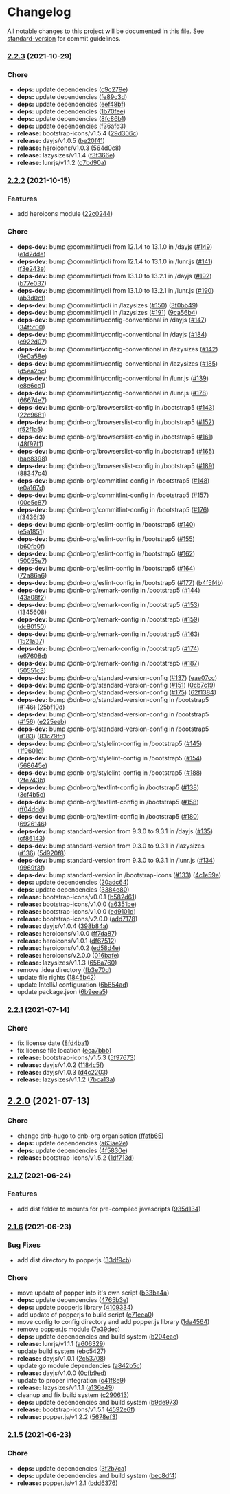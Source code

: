 # Changelog

All notable changes to this project will be documented in this file. See [standard-version](https://github.com/conventional-changelog/standard-version) for commit guidelines.

### [2.2.3](https://github.com/dnb-hugo/libraries/compare/bootstrap5/v2.2.2...bootstrap5/v2.2.3) (2021-10-29)


### Chore

* **deps:** update dependencies ([c9c279e](https://github.com/dnb-hugo/libraries/commit/c9c279e434434deb57aa777575793996c82713eb))
* **deps:** update dependencies ([fe89c3d](https://github.com/dnb-hugo/libraries/commit/fe89c3da814b48adee1654e201245cf3d587dd97))
* **deps:** update dependencies ([eef48bf](https://github.com/dnb-hugo/libraries/commit/eef48bfbab9d158fef481cdd428269bbdf6d3f18))
* **deps:** update dependencies ([1b70fee](https://github.com/dnb-hugo/libraries/commit/1b70fee0bc6669ca41679e395c13b1992ddb06fc))
* **deps:** update dependencies ([8fc86b1](https://github.com/dnb-hugo/libraries/commit/8fc86b1546fcb6ab20e17c58630060b597b6289f))
* **deps:** update dependencies ([f36afd3](https://github.com/dnb-hugo/libraries/commit/f36afd35b5040cb4ffff0a50722049a740690462))
* **release:** bootstrap-icons/v1.5.4 ([29d306c](https://github.com/dnb-hugo/libraries/commit/29d306cb242eef9b380a6c8e4817c4f9cf393a60))
* **release:** dayjs/v1.0.5 ([be20f41](https://github.com/dnb-hugo/libraries/commit/be20f414da8b3fc97048d74ef09af2d8e9d2f20e))
* **release:** heroicons/v1.0.3 ([564d0c8](https://github.com/dnb-hugo/libraries/commit/564d0c80e120c8f3180e482918e7b8233bc754c9))
* **release:** lazysizes/v1.1.4 ([f3f366e](https://github.com/dnb-hugo/libraries/commit/f3f366e034232cef1a9b710f42a8bf20c5bfca74))
* **release:** lunrjs/v1.1.2 ([c7bd90a](https://github.com/dnb-hugo/libraries/commit/c7bd90aad357803191083987f16f59082e393768))

### [2.2.2](https://github.com/dnb-hugo/libraries/compare/bootstrap5/v2.2.1...bootstrap5/v2.2.2) (2021-10-15)


### Features

* add heroicons module ([22c0244](https://github.com/dnb-hugo/libraries/commit/22c0244b99b88dd9a190e1f309e0bee28d8a8b1c))


### Chore

* **deps-dev:** bump @commitlint/cli from 12.1.4 to 13.1.0 in /dayjs ([#149](https://github.com/dnb-hugo/libraries/issues/149)) ([e1d2dde](https://github.com/dnb-hugo/libraries/commit/e1d2ddeac84c1a6716650f9eacc5621bfa932df2))
* **deps-dev:** bump @commitlint/cli from 12.1.4 to 13.1.0 in /lunr.js ([#141](https://github.com/dnb-hugo/libraries/issues/141)) ([f3e243e](https://github.com/dnb-hugo/libraries/commit/f3e243e717e658e1a9f4d7268a1d1971edf2a922))
* **deps-dev:** bump @commitlint/cli from 13.1.0 to 13.2.1 in /dayjs ([#192](https://github.com/dnb-hugo/libraries/issues/192)) ([b77e037](https://github.com/dnb-hugo/libraries/commit/b77e0377fd1b0451f20592c583362d688fdc50d5))
* **deps-dev:** bump @commitlint/cli from 13.1.0 to 13.2.1 in /lunr.js ([#190](https://github.com/dnb-hugo/libraries/issues/190)) ([ab3d0cf](https://github.com/dnb-hugo/libraries/commit/ab3d0cfb8eb348a8c28b052e5690a044f8c276c3))
* **deps-dev:** bump @commitlint/cli in /lazysizes ([#150](https://github.com/dnb-hugo/libraries/issues/150)) ([3f0bb49](https://github.com/dnb-hugo/libraries/commit/3f0bb49e16c9f2f261a5dce8955909d22c90df6a))
* **deps-dev:** bump @commitlint/cli in /lazysizes ([#191](https://github.com/dnb-hugo/libraries/issues/191)) ([9ca56b4](https://github.com/dnb-hugo/libraries/commit/9ca56b4a4a2d09d6599245948629bccd8c12f794))
* **deps-dev:** bump @commitlint/config-conventional in /dayjs ([#147](https://github.com/dnb-hugo/libraries/issues/147)) ([34f5f00](https://github.com/dnb-hugo/libraries/commit/34f5f002626ebd5fe055fd21d6f50ab49cdfd338))
* **deps-dev:** bump @commitlint/config-conventional in /dayjs ([#184](https://github.com/dnb-hugo/libraries/issues/184)) ([c922d07](https://github.com/dnb-hugo/libraries/commit/c922d07b992a31e105cf38cc1eb7b43bbe1f97a2))
* **deps-dev:** bump @commitlint/config-conventional in /lazysizes ([#142](https://github.com/dnb-hugo/libraries/issues/142)) ([9e0a58e](https://github.com/dnb-hugo/libraries/commit/9e0a58ecef4a8fb37f0f91526c7d7ba0e35bad23))
* **deps-dev:** bump @commitlint/config-conventional in /lazysizes ([#185](https://github.com/dnb-hugo/libraries/issues/185)) ([d5ea2bc](https://github.com/dnb-hugo/libraries/commit/d5ea2bc6eaf7a2a958ec66fbfcd9238da455d5f7))
* **deps-dev:** bump @commitlint/config-conventional in /lunr.js ([#139](https://github.com/dnb-hugo/libraries/issues/139)) ([e8e6cc1](https://github.com/dnb-hugo/libraries/commit/e8e6cc1be6e2546453877684b67595f9757009f9))
* **deps-dev:** bump @commitlint/config-conventional in /lunr.js ([#178](https://github.com/dnb-hugo/libraries/issues/178)) ([66674e7](https://github.com/dnb-hugo/libraries/commit/66674e78bef8df9e83e80736846d3f5b4f055979))
* **deps-dev:** bump @dnb-org/browserslist-config in /bootstrap5 ([#143](https://github.com/dnb-hugo/libraries/issues/143)) ([22c9681](https://github.com/dnb-hugo/libraries/commit/22c968199c0d424e318590fdb3ad80a2907001ea))
* **deps-dev:** bump @dnb-org/browserslist-config in /bootstrap5 ([#152](https://github.com/dnb-hugo/libraries/issues/152)) ([f52f1a5](https://github.com/dnb-hugo/libraries/commit/f52f1a5a18520fa0c8812a81db0d85daf400f353))
* **deps-dev:** bump @dnb-org/browserslist-config in /bootstrap5 ([#161](https://github.com/dnb-hugo/libraries/issues/161)) ([48f97f1](https://github.com/dnb-hugo/libraries/commit/48f97f1de06efe408013caade25255ee83775b9b))
* **deps-dev:** bump @dnb-org/browserslist-config in /bootstrap5 ([#165](https://github.com/dnb-hugo/libraries/issues/165)) ([bae8398](https://github.com/dnb-hugo/libraries/commit/bae8398883adb7d65a84199da16473d5dd6a157e))
* **deps-dev:** bump @dnb-org/browserslist-config in /bootstrap5 ([#189](https://github.com/dnb-hugo/libraries/issues/189)) ([88347c4](https://github.com/dnb-hugo/libraries/commit/88347c49c741c4eb249b572784a8187e1f3eb765))
* **deps-dev:** bump @dnb-org/commitlint-config in /bootstrap5 ([#148](https://github.com/dnb-hugo/libraries/issues/148)) ([e0a167d](https://github.com/dnb-hugo/libraries/commit/e0a167db63a9f2fdb5dc4a6894abe9cc6f79de78))
* **deps-dev:** bump @dnb-org/commitlint-config in /bootstrap5 ([#157](https://github.com/dnb-hugo/libraries/issues/157)) ([00e5c87](https://github.com/dnb-hugo/libraries/commit/00e5c8716c3114fa71c68553b02252ef57789c49))
* **deps-dev:** bump @dnb-org/commitlint-config in /bootstrap5 ([#176](https://github.com/dnb-hugo/libraries/issues/176)) ([f3436f3](https://github.com/dnb-hugo/libraries/commit/f3436f3130a8349bcefcf62a9a534e4a8ebef75c))
* **deps-dev:** bump @dnb-org/eslint-config in /bootstrap5 ([#140](https://github.com/dnb-hugo/libraries/issues/140)) ([e5a1851](https://github.com/dnb-hugo/libraries/commit/e5a185150c7e04424bbc67fabe6ee43aaa39ddab))
* **deps-dev:** bump @dnb-org/eslint-config in /bootstrap5 ([#155](https://github.com/dnb-hugo/libraries/issues/155)) ([b60fb0f](https://github.com/dnb-hugo/libraries/commit/b60fb0f32391ae34cb7e0f4427523b8443567428))
* **deps-dev:** bump @dnb-org/eslint-config in /bootstrap5 ([#162](https://github.com/dnb-hugo/libraries/issues/162)) ([50055e7](https://github.com/dnb-hugo/libraries/commit/50055e769dbce0dad350d4e5547c402c7da9162f))
* **deps-dev:** bump @dnb-org/eslint-config in /bootstrap5 ([#164](https://github.com/dnb-hugo/libraries/issues/164)) ([72a86a6](https://github.com/dnb-hugo/libraries/commit/72a86a6b1657d41ffd94f714910ff63f396a61f1))
* **deps-dev:** bump @dnb-org/eslint-config in /bootstrap5 ([#177](https://github.com/dnb-hugo/libraries/issues/177)) ([b4f5f4b](https://github.com/dnb-hugo/libraries/commit/b4f5f4bddb1c81fcdae1994d2183369d10830701))
* **deps-dev:** bump @dnb-org/remark-config in /bootstrap5 ([#144](https://github.com/dnb-hugo/libraries/issues/144)) ([43a08f2](https://github.com/dnb-hugo/libraries/commit/43a08f25b6f25fbe893f555fd20523be85c3c186))
* **deps-dev:** bump @dnb-org/remark-config in /bootstrap5 ([#153](https://github.com/dnb-hugo/libraries/issues/153)) ([1345608](https://github.com/dnb-hugo/libraries/commit/13456082e459a57687c4b01674675f9950326d0e))
* **deps-dev:** bump @dnb-org/remark-config in /bootstrap5 ([#159](https://github.com/dnb-hugo/libraries/issues/159)) ([dc80150](https://github.com/dnb-hugo/libraries/commit/dc80150ca24e94e7ec914559d2e40835693795f9))
* **deps-dev:** bump @dnb-org/remark-config in /bootstrap5 ([#163](https://github.com/dnb-hugo/libraries/issues/163)) ([1521a37](https://github.com/dnb-hugo/libraries/commit/1521a378b3189d09994e5267d7e476fe2ab90697))
* **deps-dev:** bump @dnb-org/remark-config in /bootstrap5 ([#174](https://github.com/dnb-hugo/libraries/issues/174)) ([e67608d](https://github.com/dnb-hugo/libraries/commit/e67608d092fa0d2d5a0d8822ebfdf9089434a2fe))
* **deps-dev:** bump @dnb-org/remark-config in /bootstrap5 ([#187](https://github.com/dnb-hugo/libraries/issues/187)) ([50551c3](https://github.com/dnb-hugo/libraries/commit/50551c3d5892f134c8e2de694416f21f56e34fcd))
* **deps-dev:** bump @dnb-org/standard-version-config ([#137](https://github.com/dnb-hugo/libraries/issues/137)) ([eae07cc](https://github.com/dnb-hugo/libraries/commit/eae07cc2425019cb9b8b9b8197de170828206df3))
* **deps-dev:** bump @dnb-org/standard-version-config ([#151](https://github.com/dnb-hugo/libraries/issues/151)) ([0cb7c19](https://github.com/dnb-hugo/libraries/commit/0cb7c19e7d1c3db40b38d2eb8d0bc8cd4abd569d))
* **deps-dev:** bump @dnb-org/standard-version-config ([#175](https://github.com/dnb-hugo/libraries/issues/175)) ([62f1384](https://github.com/dnb-hugo/libraries/commit/62f1384a336d8dcd2c95f0d8cd2cdf9084912a0a))
* **deps-dev:** bump @dnb-org/standard-version-config in /bootstrap5 ([#146](https://github.com/dnb-hugo/libraries/issues/146)) ([25bf10d](https://github.com/dnb-hugo/libraries/commit/25bf10d89f23c4c1fc2672db615573801f07cb99))
* **deps-dev:** bump @dnb-org/standard-version-config in /bootstrap5 ([#156](https://github.com/dnb-hugo/libraries/issues/156)) ([e225eeb](https://github.com/dnb-hugo/libraries/commit/e225eebc36c30061f48c37a5767a99f0f840ebe6))
* **deps-dev:** bump @dnb-org/standard-version-config in /bootstrap5 ([#183](https://github.com/dnb-hugo/libraries/issues/183)) ([83c79fd](https://github.com/dnb-hugo/libraries/commit/83c79fdce0a67d3d722d55fae485f584608fbd59))
* **deps-dev:** bump @dnb-org/stylelint-config in /bootstrap5 ([#145](https://github.com/dnb-hugo/libraries/issues/145)) ([1f9601d](https://github.com/dnb-hugo/libraries/commit/1f9601d70dd3b39514469956da091db716d5fbf8))
* **deps-dev:** bump @dnb-org/stylelint-config in /bootstrap5 ([#154](https://github.com/dnb-hugo/libraries/issues/154)) ([568645e](https://github.com/dnb-hugo/libraries/commit/568645e23e05d07c35957c6e1663b84596240108))
* **deps-dev:** bump @dnb-org/stylelint-config in /bootstrap5 ([#188](https://github.com/dnb-hugo/libraries/issues/188)) ([2fe743b](https://github.com/dnb-hugo/libraries/commit/2fe743bf2d8aef68f8a854dd4f6cb203df443f7d))
* **deps-dev:** bump @dnb-org/textlint-config in /bootstrap5 ([#138](https://github.com/dnb-hugo/libraries/issues/138)) ([3cf4b5c](https://github.com/dnb-hugo/libraries/commit/3cf4b5cbc83022625adc83fa84ad142b20cd5691))
* **deps-dev:** bump @dnb-org/textlint-config in /bootstrap5 ([#158](https://github.com/dnb-hugo/libraries/issues/158)) ([ff04ddd](https://github.com/dnb-hugo/libraries/commit/ff04ddd0eefa2dfd48026a6f51dea8d9dcaf08fc))
* **deps-dev:** bump @dnb-org/textlint-config in /bootstrap5 ([#180](https://github.com/dnb-hugo/libraries/issues/180)) ([6926146](https://github.com/dnb-hugo/libraries/commit/6926146a22b5ca94331918c1ad52a2c16a9e385f))
* **deps-dev:** bump standard-version from 9.3.0 to 9.3.1 in /dayjs ([#135](https://github.com/dnb-hugo/libraries/issues/135)) ([cf86143](https://github.com/dnb-hugo/libraries/commit/cf86143385cfd0708290e0d36e808adb7e53c3a9))
* **deps-dev:** bump standard-version from 9.3.0 to 9.3.1 in /lazysizes ([#136](https://github.com/dnb-hugo/libraries/issues/136)) ([5d920f8](https://github.com/dnb-hugo/libraries/commit/5d920f85422e7ea870f40ac0652504bbb988d38f))
* **deps-dev:** bump standard-version from 9.3.0 to 9.3.1 in /lunr.js ([#134](https://github.com/dnb-hugo/libraries/issues/134)) ([9969f3f](https://github.com/dnb-hugo/libraries/commit/9969f3f60bd8df018e239765c7fc20203ca8823c))
* **deps-dev:** bump standard-version in /bootstrap-icons ([#133](https://github.com/dnb-hugo/libraries/issues/133)) ([4c1e59e](https://github.com/dnb-hugo/libraries/commit/4c1e59e313292138082e95e5c91dadecfcdf9f41))
* **deps:** update dependencies ([20adc64](https://github.com/dnb-hugo/libraries/commit/20adc64e2eb20e1708a0c4aff4c4cbb363aba369))
* **deps:** update dependencies ([3384e80](https://github.com/dnb-hugo/libraries/commit/3384e80e3bc2719da2e307b98dde1681584144c4))
* **release:** bootstrap-icons/v0.0.1 ([b582d61](https://github.com/dnb-hugo/libraries/commit/b582d617e32f3389941bf964311572e80029a177))
* **release:** bootstrap-icons/v1.0.0 ([a6351be](https://github.com/dnb-hugo/libraries/commit/a6351be60871d4213041d88cf617fb5c3af55ac0))
* **release:** bootstrap-icons/v1.0.0 ([ed9101d](https://github.com/dnb-hugo/libraries/commit/ed9101d94d9a5d96f746785878f826bb56b974a0))
* **release:** bootstrap-icons/v2.0.0 ([add7178](https://github.com/dnb-hugo/libraries/commit/add7178dbe9a56b234cbaebe3987203d0f7e3914))
* **release:** dayjs/v1.0.4 ([398b84a](https://github.com/dnb-hugo/libraries/commit/398b84aecc639a6ab25f84bc389ce84b6cc7362f))
* **release:** heroicons/v1.0.0 ([ff7da87](https://github.com/dnb-hugo/libraries/commit/ff7da87ef96ce7c2b3a6c08038c46b0f2e61cbaf))
* **release:** heroicons/v1.0.1 ([df67512](https://github.com/dnb-hugo/libraries/commit/df67512cb415050ea0b988bffd90fad9b4bb6864))
* **release:** heroicons/v1.0.2 ([ed58d4e](https://github.com/dnb-hugo/libraries/commit/ed58d4ed1d666c01b47195be52e5cc2d3fd42c33))
* **release:** heroicons/v2.0.0 ([016bafe](https://github.com/dnb-hugo/libraries/commit/016bafe4e9231a2e5181c5e03ebc051057f0191c))
* **release:** lazysizes/v1.1.3 ([656a760](https://github.com/dnb-hugo/libraries/commit/656a7606af2573b219e7cf5065fbe8ab12d64414))
* remove .idea directory ([fb3e70d](https://github.com/dnb-hugo/libraries/commit/fb3e70d4ca4229cc1cd9bac032816bc2e0139489))
* update file rights ([1845b42](https://github.com/dnb-hugo/libraries/commit/1845b42010d790915b6b64a81d86ff170caedf31))
* update IntelliJ configuration ([6b654ad](https://github.com/dnb-hugo/libraries/commit/6b654ade064119bea0f784c89742b50c982a3b40))
* update package.json ([6b9eea5](https://github.com/dnb-hugo/libraries/commit/6b9eea5c0956936fbfe5a4726450bc5be44b3c14))

### [2.2.1](https://github.com/dnb-hugo/libraries/compare/bootstrap5/v2.2.0...bootstrap5/v2.2.1) (2021-07-14)


### Chore

* fix license date ([8fd4ba1](https://github.com/dnb-hugo/libraries/commit/8fd4ba1cf74b9697311f8f1c52af4cd44f4125e6))
* fix license file location ([eca7bbb](https://github.com/dnb-hugo/libraries/commit/eca7bbb3a1c2f862a1a1633244c472967d30e5bf))
* **release:** bootstrap-icons/v1.5.3 ([5f97673](https://github.com/dnb-hugo/libraries/commit/5f9767304c0b86e5ead4b63370bdab9758246176))
* **release:** dayjs/v1.0.2 ([1184c5f](https://github.com/dnb-hugo/libraries/commit/1184c5f3fc537120bcdd0e46864e87879f55b443))
* **release:** dayjs/v1.0.3 ([d4c2203](https://github.com/dnb-hugo/libraries/commit/d4c220308c663928fc3b458fa3c7046f086ae212))
* **release:** lazysizes/v1.1.2 ([7bca13a](https://github.com/dnb-hugo/libraries/commit/7bca13a93d1c11d65cae7ece88be1f464db6d875))

## [2.2.0](https://github.com/dnb-hugo/libraries/compare/bootstrap5/v2.1.8...bootstrap5/v2.2.0) (2021-07-13)


### Chore

* change dnb-hugo to dnb-org organisation ([ffafb65](https://github.com/dnb-hugo/libraries/commit/ffafb658a54b968a725fdc39e2ddb6997ea292e1))
* **deps:** update dependencies ([a63ae2e](https://github.com/dnb-hugo/libraries/commit/a63ae2ec3faaf1b5d96bdd586384bc018bf1e324))
* **deps:** update dependencies ([4f5830e](https://github.com/dnb-hugo/libraries/commit/4f5830e5a2ada8e4b88d37d8f4aab31077876549))
* **release:** bootstrap-icons/v1.5.2 ([1df713d](https://github.com/dnb-hugo/libraries/commit/1df713d8c7449cd966ccf6453f08c0c89596713e))

### [2.1.7](https://github.com/dnb-org/libraries/compare/bootstrap5/v2.1.6...bootstrap5/v2.1.7) (2021-06-24)


### Features

* add dist folder to mounts for pre-compiled javascripts ([935d134](https://github.com/dnb-org/libraries/commit/935d13456f9a4235b6473873cb357e9339349be0))

### [2.1.6](https://github.com/dnb-org/libraries/compare/bootstrap5/v2.1.5...bootstrap5/v2.1.6) (2021-06-23)


### Bug Fixes

* add dist directory to popperjs ([33df9cb](https://github.com/dnb-org/libraries/commit/33df9cbb6b57a6085864e0b0a23d2a9e5d660eaf))


### Chore

* move update of popper into it's own script ([b33ba4a](https://github.com/dnb-org/libraries/commit/b33ba4a723d0db0217cdef07a9e5282438497cce))
* **deps:** update dependencies ([4765b3e](https://github.com/dnb-org/libraries/commit/4765b3e76ef12da6cc96adc72e7ae42b85a23a6e))
* **deps:** update popperjs library ([4109334](https://github.com/dnb-org/libraries/commit/4109334d073d26403c691848ac8faa86eb822204))
* add update of popperjs to build script ([c71eea0](https://github.com/dnb-org/libraries/commit/c71eea06da66c9083b4ff323f6263d46841f7a48))
* move config to config directory and add popper.js library ([1da4564](https://github.com/dnb-org/libraries/commit/1da4564fd5157a9f8e8b5f4e89e1fdc0fc0d1e1f))
* remove popper.js module ([7e39dec](https://github.com/dnb-org/libraries/commit/7e39decb861bd9c4553a0992f02dc49969d0c59c))
* **deps:** update dependencies and build system ([b204eac](https://github.com/dnb-org/libraries/commit/b204eac49655fa29e0933e4165ded3adc9c8139d))
* **release:** lunrjs/v1.1.1 ([a606329](https://github.com/dnb-org/libraries/commit/a606329fa4df8033a620d4894574cb61dc16f86f))
* update build system ([ebc5427](https://github.com/dnb-org/libraries/commit/ebc5427ae2e9d8a232ab4624f95a9ae40a711cab))
* **release:** dayjs/v1.0.1 ([2c53708](https://github.com/dnb-org/libraries/commit/2c53708d9da9bab8278afce0d84daa44af4bb8bf))
* update go module dependencies ([a842b5c](https://github.com/dnb-org/libraries/commit/a842b5c93fe54105a4e95dc2dcad97707ce812e6))
* **release:** dayjs/v1.0.0 ([0cfb9ed](https://github.com/dnb-org/libraries/commit/0cfb9ed8473561b00cfa8167f605b8ebec3f8492))
* update to proper integration ([c41f8e9](https://github.com/dnb-org/libraries/commit/c41f8e993d6d3e3b27576efa7c97ad895ea2564d))
* **release:** lazysizes/v1.1.1 ([a136e49](https://github.com/dnb-org/libraries/commit/a136e4927e3932bfe07215c78249a9ba40d765e8))
* cleanup and fix build system ([c290613](https://github.com/dnb-org/libraries/commit/c290613306eaef36f3066f1ba963d75bf8e77ebe))
* **deps:** update dependencies and build system ([b9de973](https://github.com/dnb-org/libraries/commit/b9de97388fcc386bf1c1c30daa56e38665622955))
* **release:** bootstrap-icons/v1.5.1 ([4592e6f](https://github.com/dnb-org/libraries/commit/4592e6ffceaac9c7aa70836db8e050ab0520b243))
* **release:** popper.js/v1.2.2 ([5678ef3](https://github.com/dnb-org/libraries/commit/5678ef3ae845ef943995a931354ca3af267dcdbe))

### [2.1.5](https://github.com/dnb-org/libraries/compare/bootstrap5/v2.1.4...bootstrap5/v2.1.5) (2021-06-23)


### Chore

* **deps:** update dependencies ([3f2b7ca](https://github.com/dnb-org/libraries/commit/3f2b7ca06cd32b41e0cd0122c545c62ec53dee3e))
* **deps:** update dependencies and build system ([bec8df4](https://github.com/dnb-org/libraries/commit/bec8df44ea69de1edcf4352ba49be8de59b34982))
* **release:** popper.js/v1.2.1 ([bdd6376](https://github.com/dnb-org/libraries/commit/bdd637635de5182eebb4a600019c972d0d9727ab))
